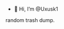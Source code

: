 - 👋 Hi, I’m @Uxusk1

random trash dump.

<!---
Uxusk1/Uxusk1 is a ✨ special ✨ repository because its `README.md` (this file) appears on your GitHub profile.
You can click the Preview link to take a look at your changes.
--->
